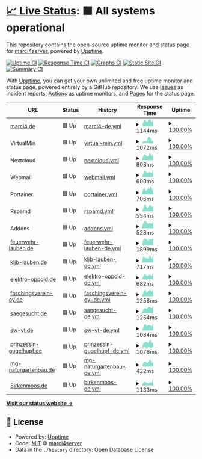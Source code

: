 # [📈 Live Status](https://marci4server.github.io/uptime): <!--live status--> **🟩 All systems operational**

This repository contains the open-source uptime monitor and status page for [marci4server](https://marci4server.github.io/uptime), powered by [Upptime](https://github.com/upptime/upptime).

[![Uptime CI](https://github.com/marci4server/uptime/workflows/Uptime%20CI/badge.svg)](https://github.com/marci4server/uptime/actions?query=workflow%3A%22Uptime+CI%22)
[![Response Time CI](https://github.com/marci4server/uptime/workflows/Response%20Time%20CI/badge.svg)](https://github.com/marci4server/uptime/actions?query=workflow%3A%22Response+Time+CI%22)
[![Graphs CI](https://github.com/marci4server/uptime/workflows/Graphs%20CI/badge.svg)](https://github.com/marci4server/uptime/actions?query=workflow%3A%22Graphs+CI%22)
[![Static Site CI](https://github.com/marci4server/uptime/workflows/Static%20Site%20CI/badge.svg)](https://github.com/marci4server/uptime/actions?query=workflow%3A%22Static+Site+CI%22)
[![Summary CI](https://github.com/marci4server/uptime/workflows/Summary%20CI/badge.svg)](https://github.com/marci4server/uptime/actions?query=workflow%3A%22Summary+CI%22)

With [Upptime](https://upptime.js.org), you can get your own unlimited and free uptime monitor and status page, powered entirely by a GitHub repository. We use [Issues](https://github.com/marci4server/uptime/issues) as incident reports, [Actions](https://github.com/marci4server/uptime/actions) as uptime monitors, and [Pages](https://marci4server.github.io/uptime) for the status page.

<!--start: status pages-->
<!-- This summary is generated by Upptime (https://github.com/upptime/upptime) -->
<!-- Do not edit this manually, your changes will be overwritten -->
<!-- prettier-ignore -->
| URL | Status | History | Response Time | Uptime |
| --- | ------ | ------- | ------------- | ------ |
| <img alt="" src="https://icons.duckduckgo.com/ip3/marci4.de.ico" height="13"> [marci4.de](https://marci4.de) | 🟩 Up | [marci4-de.yml](https://github.com/marci4server/uptime/commits/HEAD/history/marci4-de.yml) | <details><summary><img alt="Response time graph" src="./graphs/marci4-de/response-time-week.png" height="20"> 1144ms</summary><br><a href="https://marci4server.github.io/uptime/history/marci4-de"><img alt="Response time 1258" src="https://img.shields.io/endpoint?url=https%3A%2F%2Fraw.githubusercontent.com%2Fmarci4server%2Fuptime%2FHEAD%2Fapi%2Fmarci4-de%2Fresponse-time.json"></a><br><a href="https://marci4server.github.io/uptime/history/marci4-de"><img alt="24-hour response time 850" src="https://img.shields.io/endpoint?url=https%3A%2F%2Fraw.githubusercontent.com%2Fmarci4server%2Fuptime%2FHEAD%2Fapi%2Fmarci4-de%2Fresponse-time-day.json"></a><br><a href="https://marci4server.github.io/uptime/history/marci4-de"><img alt="7-day response time 1144" src="https://img.shields.io/endpoint?url=https%3A%2F%2Fraw.githubusercontent.com%2Fmarci4server%2Fuptime%2FHEAD%2Fapi%2Fmarci4-de%2Fresponse-time-week.json"></a><br><a href="https://marci4server.github.io/uptime/history/marci4-de"><img alt="30-day response time 1191" src="https://img.shields.io/endpoint?url=https%3A%2F%2Fraw.githubusercontent.com%2Fmarci4server%2Fuptime%2FHEAD%2Fapi%2Fmarci4-de%2Fresponse-time-month.json"></a><br><a href="https://marci4server.github.io/uptime/history/marci4-de"><img alt="1-year response time 1174" src="https://img.shields.io/endpoint?url=https%3A%2F%2Fraw.githubusercontent.com%2Fmarci4server%2Fuptime%2FHEAD%2Fapi%2Fmarci4-de%2Fresponse-time-year.json"></a></details> | <details><summary><a href="https://marci4server.github.io/uptime/history/marci4-de">100.00%</a></summary><a href="https://marci4server.github.io/uptime/history/marci4-de"><img alt="All-time uptime 99.95%" src="https://img.shields.io/endpoint?url=https%3A%2F%2Fraw.githubusercontent.com%2Fmarci4server%2Fuptime%2FHEAD%2Fapi%2Fmarci4-de%2Fuptime.json"></a><br><a href="https://marci4server.github.io/uptime/history/marci4-de"><img alt="24-hour uptime 100.00%" src="https://img.shields.io/endpoint?url=https%3A%2F%2Fraw.githubusercontent.com%2Fmarci4server%2Fuptime%2FHEAD%2Fapi%2Fmarci4-de%2Fuptime-day.json"></a><br><a href="https://marci4server.github.io/uptime/history/marci4-de"><img alt="7-day uptime 100.00%" src="https://img.shields.io/endpoint?url=https%3A%2F%2Fraw.githubusercontent.com%2Fmarci4server%2Fuptime%2FHEAD%2Fapi%2Fmarci4-de%2Fuptime-week.json"></a><br><a href="https://marci4server.github.io/uptime/history/marci4-de"><img alt="30-day uptime 100.00%" src="https://img.shields.io/endpoint?url=https%3A%2F%2Fraw.githubusercontent.com%2Fmarci4server%2Fuptime%2FHEAD%2Fapi%2Fmarci4-de%2Fuptime-month.json"></a><br><a href="https://marci4server.github.io/uptime/history/marci4-de"><img alt="1-year uptime 99.89%" src="https://img.shields.io/endpoint?url=https%3A%2F%2Fraw.githubusercontent.com%2Fmarci4server%2Fuptime%2FHEAD%2Fapi%2Fmarci4-de%2Fuptime-year.json"></a></details>
| <img alt="" src="https://icons.duckduckgo.com/ip3/null.ico" height="13"> VirtualMin | 🟩 Up | [virtual-min.yml](https://github.com/marci4server/uptime/commits/HEAD/history/virtual-min.yml) | <details><summary><img alt="Response time graph" src="./graphs/virtual-min/response-time-week.png" height="20"> 1072ms</summary><br><a href="https://marci4server.github.io/uptime/history/virtual-min"><img alt="Response time 1029" src="https://img.shields.io/endpoint?url=https%3A%2F%2Fraw.githubusercontent.com%2Fmarci4server%2Fuptime%2FHEAD%2Fapi%2Fvirtual-min%2Fresponse-time.json"></a><br><a href="https://marci4server.github.io/uptime/history/virtual-min"><img alt="24-hour response time 706" src="https://img.shields.io/endpoint?url=https%3A%2F%2Fraw.githubusercontent.com%2Fmarci4server%2Fuptime%2FHEAD%2Fapi%2Fvirtual-min%2Fresponse-time-day.json"></a><br><a href="https://marci4server.github.io/uptime/history/virtual-min"><img alt="7-day response time 1072" src="https://img.shields.io/endpoint?url=https%3A%2F%2Fraw.githubusercontent.com%2Fmarci4server%2Fuptime%2FHEAD%2Fapi%2Fvirtual-min%2Fresponse-time-week.json"></a><br><a href="https://marci4server.github.io/uptime/history/virtual-min"><img alt="30-day response time 1286" src="https://img.shields.io/endpoint?url=https%3A%2F%2Fraw.githubusercontent.com%2Fmarci4server%2Fuptime%2FHEAD%2Fapi%2Fvirtual-min%2Fresponse-time-month.json"></a><br><a href="https://marci4server.github.io/uptime/history/virtual-min"><img alt="1-year response time 1075" src="https://img.shields.io/endpoint?url=https%3A%2F%2Fraw.githubusercontent.com%2Fmarci4server%2Fuptime%2FHEAD%2Fapi%2Fvirtual-min%2Fresponse-time-year.json"></a></details> | <details><summary><a href="https://marci4server.github.io/uptime/history/virtual-min">100.00%</a></summary><a href="https://marci4server.github.io/uptime/history/virtual-min"><img alt="All-time uptime 88.80%" src="https://img.shields.io/endpoint?url=https%3A%2F%2Fraw.githubusercontent.com%2Fmarci4server%2Fuptime%2FHEAD%2Fapi%2Fvirtual-min%2Fuptime.json"></a><br><a href="https://marci4server.github.io/uptime/history/virtual-min"><img alt="24-hour uptime 100.00%" src="https://img.shields.io/endpoint?url=https%3A%2F%2Fraw.githubusercontent.com%2Fmarci4server%2Fuptime%2FHEAD%2Fapi%2Fvirtual-min%2Fuptime-day.json"></a><br><a href="https://marci4server.github.io/uptime/history/virtual-min"><img alt="7-day uptime 100.00%" src="https://img.shields.io/endpoint?url=https%3A%2F%2Fraw.githubusercontent.com%2Fmarci4server%2Fuptime%2FHEAD%2Fapi%2Fvirtual-min%2Fuptime-week.json"></a><br><a href="https://marci4server.github.io/uptime/history/virtual-min"><img alt="30-day uptime 100.00%" src="https://img.shields.io/endpoint?url=https%3A%2F%2Fraw.githubusercontent.com%2Fmarci4server%2Fuptime%2FHEAD%2Fapi%2Fvirtual-min%2Fuptime-month.json"></a><br><a href="https://marci4server.github.io/uptime/history/virtual-min"><img alt="1-year uptime 84.97%" src="https://img.shields.io/endpoint?url=https%3A%2F%2Fraw.githubusercontent.com%2Fmarci4server%2Fuptime%2FHEAD%2Fapi%2Fvirtual-min%2Fuptime-year.json"></a></details>
| <img alt="" src="https://icons.duckduckgo.com/ip3/null.ico" height="13"> Nextcloud | 🟩 Up | [nextcloud.yml](https://github.com/marci4server/uptime/commits/HEAD/history/nextcloud.yml) | <details><summary><img alt="Response time graph" src="./graphs/nextcloud/response-time-week.png" height="20"> 803ms</summary><br><a href="https://marci4server.github.io/uptime/history/nextcloud"><img alt="Response time 1087" src="https://img.shields.io/endpoint?url=https%3A%2F%2Fraw.githubusercontent.com%2Fmarci4server%2Fuptime%2FHEAD%2Fapi%2Fnextcloud%2Fresponse-time.json"></a><br><a href="https://marci4server.github.io/uptime/history/nextcloud"><img alt="24-hour response time 752" src="https://img.shields.io/endpoint?url=https%3A%2F%2Fraw.githubusercontent.com%2Fmarci4server%2Fuptime%2FHEAD%2Fapi%2Fnextcloud%2Fresponse-time-day.json"></a><br><a href="https://marci4server.github.io/uptime/history/nextcloud"><img alt="7-day response time 803" src="https://img.shields.io/endpoint?url=https%3A%2F%2Fraw.githubusercontent.com%2Fmarci4server%2Fuptime%2FHEAD%2Fapi%2Fnextcloud%2Fresponse-time-week.json"></a><br><a href="https://marci4server.github.io/uptime/history/nextcloud"><img alt="30-day response time 1022" src="https://img.shields.io/endpoint?url=https%3A%2F%2Fraw.githubusercontent.com%2Fmarci4server%2Fuptime%2FHEAD%2Fapi%2Fnextcloud%2Fresponse-time-month.json"></a><br><a href="https://marci4server.github.io/uptime/history/nextcloud"><img alt="1-year response time 1118" src="https://img.shields.io/endpoint?url=https%3A%2F%2Fraw.githubusercontent.com%2Fmarci4server%2Fuptime%2FHEAD%2Fapi%2Fnextcloud%2Fresponse-time-year.json"></a></details> | <details><summary><a href="https://marci4server.github.io/uptime/history/nextcloud">100.00%</a></summary><a href="https://marci4server.github.io/uptime/history/nextcloud"><img alt="All-time uptime 99.93%" src="https://img.shields.io/endpoint?url=https%3A%2F%2Fraw.githubusercontent.com%2Fmarci4server%2Fuptime%2FHEAD%2Fapi%2Fnextcloud%2Fuptime.json"></a><br><a href="https://marci4server.github.io/uptime/history/nextcloud"><img alt="24-hour uptime 100.00%" src="https://img.shields.io/endpoint?url=https%3A%2F%2Fraw.githubusercontent.com%2Fmarci4server%2Fuptime%2FHEAD%2Fapi%2Fnextcloud%2Fuptime-day.json"></a><br><a href="https://marci4server.github.io/uptime/history/nextcloud"><img alt="7-day uptime 100.00%" src="https://img.shields.io/endpoint?url=https%3A%2F%2Fraw.githubusercontent.com%2Fmarci4server%2Fuptime%2FHEAD%2Fapi%2Fnextcloud%2Fuptime-week.json"></a><br><a href="https://marci4server.github.io/uptime/history/nextcloud"><img alt="30-day uptime 100.00%" src="https://img.shields.io/endpoint?url=https%3A%2F%2Fraw.githubusercontent.com%2Fmarci4server%2Fuptime%2FHEAD%2Fapi%2Fnextcloud%2Fuptime-month.json"></a><br><a href="https://marci4server.github.io/uptime/history/nextcloud"><img alt="1-year uptime 99.85%" src="https://img.shields.io/endpoint?url=https%3A%2F%2Fraw.githubusercontent.com%2Fmarci4server%2Fuptime%2FHEAD%2Fapi%2Fnextcloud%2Fuptime-year.json"></a></details>
| <img alt="" src="https://icons.duckduckgo.com/ip3/null.ico" height="13"> Webmail | 🟩 Up | [webmail.yml](https://github.com/marci4server/uptime/commits/HEAD/history/webmail.yml) | <details><summary><img alt="Response time graph" src="./graphs/webmail/response-time-week.png" height="20"> 600ms</summary><br><a href="https://marci4server.github.io/uptime/history/webmail"><img alt="Response time 668" src="https://img.shields.io/endpoint?url=https%3A%2F%2Fraw.githubusercontent.com%2Fmarci4server%2Fuptime%2FHEAD%2Fapi%2Fwebmail%2Fresponse-time.json"></a><br><a href="https://marci4server.github.io/uptime/history/webmail"><img alt="24-hour response time 456" src="https://img.shields.io/endpoint?url=https%3A%2F%2Fraw.githubusercontent.com%2Fmarci4server%2Fuptime%2FHEAD%2Fapi%2Fwebmail%2Fresponse-time-day.json"></a><br><a href="https://marci4server.github.io/uptime/history/webmail"><img alt="7-day response time 600" src="https://img.shields.io/endpoint?url=https%3A%2F%2Fraw.githubusercontent.com%2Fmarci4server%2Fuptime%2FHEAD%2Fapi%2Fwebmail%2Fresponse-time-week.json"></a><br><a href="https://marci4server.github.io/uptime/history/webmail"><img alt="30-day response time 593" src="https://img.shields.io/endpoint?url=https%3A%2F%2Fraw.githubusercontent.com%2Fmarci4server%2Fuptime%2FHEAD%2Fapi%2Fwebmail%2Fresponse-time-month.json"></a><br><a href="https://marci4server.github.io/uptime/history/webmail"><img alt="1-year response time 650" src="https://img.shields.io/endpoint?url=https%3A%2F%2Fraw.githubusercontent.com%2Fmarci4server%2Fuptime%2FHEAD%2Fapi%2Fwebmail%2Fresponse-time-year.json"></a></details> | <details><summary><a href="https://marci4server.github.io/uptime/history/webmail">100.00%</a></summary><a href="https://marci4server.github.io/uptime/history/webmail"><img alt="All-time uptime 99.92%" src="https://img.shields.io/endpoint?url=https%3A%2F%2Fraw.githubusercontent.com%2Fmarci4server%2Fuptime%2FHEAD%2Fapi%2Fwebmail%2Fuptime.json"></a><br><a href="https://marci4server.github.io/uptime/history/webmail"><img alt="24-hour uptime 100.00%" src="https://img.shields.io/endpoint?url=https%3A%2F%2Fraw.githubusercontent.com%2Fmarci4server%2Fuptime%2FHEAD%2Fapi%2Fwebmail%2Fuptime-day.json"></a><br><a href="https://marci4server.github.io/uptime/history/webmail"><img alt="7-day uptime 100.00%" src="https://img.shields.io/endpoint?url=https%3A%2F%2Fraw.githubusercontent.com%2Fmarci4server%2Fuptime%2FHEAD%2Fapi%2Fwebmail%2Fuptime-week.json"></a><br><a href="https://marci4server.github.io/uptime/history/webmail"><img alt="30-day uptime 100.00%" src="https://img.shields.io/endpoint?url=https%3A%2F%2Fraw.githubusercontent.com%2Fmarci4server%2Fuptime%2FHEAD%2Fapi%2Fwebmail%2Fuptime-month.json"></a><br><a href="https://marci4server.github.io/uptime/history/webmail"><img alt="1-year uptime 99.89%" src="https://img.shields.io/endpoint?url=https%3A%2F%2Fraw.githubusercontent.com%2Fmarci4server%2Fuptime%2FHEAD%2Fapi%2Fwebmail%2Fuptime-year.json"></a></details>
| <img alt="" src="https://icons.duckduckgo.com/ip3/null.ico" height="13"> Portainer | 🟩 Up | [portainer.yml](https://github.com/marci4server/uptime/commits/HEAD/history/portainer.yml) | <details><summary><img alt="Response time graph" src="./graphs/portainer/response-time-week.png" height="20"> 706ms</summary><br><a href="https://marci4server.github.io/uptime/history/portainer"><img alt="Response time 777" src="https://img.shields.io/endpoint?url=https%3A%2F%2Fraw.githubusercontent.com%2Fmarci4server%2Fuptime%2FHEAD%2Fapi%2Fportainer%2Fresponse-time.json"></a><br><a href="https://marci4server.github.io/uptime/history/portainer"><img alt="24-hour response time 526" src="https://img.shields.io/endpoint?url=https%3A%2F%2Fraw.githubusercontent.com%2Fmarci4server%2Fuptime%2FHEAD%2Fapi%2Fportainer%2Fresponse-time-day.json"></a><br><a href="https://marci4server.github.io/uptime/history/portainer"><img alt="7-day response time 706" src="https://img.shields.io/endpoint?url=https%3A%2F%2Fraw.githubusercontent.com%2Fmarci4server%2Fuptime%2FHEAD%2Fapi%2Fportainer%2Fresponse-time-week.json"></a><br><a href="https://marci4server.github.io/uptime/history/portainer"><img alt="30-day response time 676" src="https://img.shields.io/endpoint?url=https%3A%2F%2Fraw.githubusercontent.com%2Fmarci4server%2Fuptime%2FHEAD%2Fapi%2Fportainer%2Fresponse-time-month.json"></a><br><a href="https://marci4server.github.io/uptime/history/portainer"><img alt="1-year response time 749" src="https://img.shields.io/endpoint?url=https%3A%2F%2Fraw.githubusercontent.com%2Fmarci4server%2Fuptime%2FHEAD%2Fapi%2Fportainer%2Fresponse-time-year.json"></a></details> | <details><summary><a href="https://marci4server.github.io/uptime/history/portainer">100.00%</a></summary><a href="https://marci4server.github.io/uptime/history/portainer"><img alt="All-time uptime 99.92%" src="https://img.shields.io/endpoint?url=https%3A%2F%2Fraw.githubusercontent.com%2Fmarci4server%2Fuptime%2FHEAD%2Fapi%2Fportainer%2Fuptime.json"></a><br><a href="https://marci4server.github.io/uptime/history/portainer"><img alt="24-hour uptime 100.00%" src="https://img.shields.io/endpoint?url=https%3A%2F%2Fraw.githubusercontent.com%2Fmarci4server%2Fuptime%2FHEAD%2Fapi%2Fportainer%2Fuptime-day.json"></a><br><a href="https://marci4server.github.io/uptime/history/portainer"><img alt="7-day uptime 100.00%" src="https://img.shields.io/endpoint?url=https%3A%2F%2Fraw.githubusercontent.com%2Fmarci4server%2Fuptime%2FHEAD%2Fapi%2Fportainer%2Fuptime-week.json"></a><br><a href="https://marci4server.github.io/uptime/history/portainer"><img alt="30-day uptime 100.00%" src="https://img.shields.io/endpoint?url=https%3A%2F%2Fraw.githubusercontent.com%2Fmarci4server%2Fuptime%2FHEAD%2Fapi%2Fportainer%2Fuptime-month.json"></a><br><a href="https://marci4server.github.io/uptime/history/portainer"><img alt="1-year uptime 99.89%" src="https://img.shields.io/endpoint?url=https%3A%2F%2Fraw.githubusercontent.com%2Fmarci4server%2Fuptime%2FHEAD%2Fapi%2Fportainer%2Fuptime-year.json"></a></details>
| <img alt="" src="https://icons.duckduckgo.com/ip3/null.ico" height="13"> Rspamd | 🟩 Up | [rspamd.yml](https://github.com/marci4server/uptime/commits/HEAD/history/rspamd.yml) | <details><summary><img alt="Response time graph" src="./graphs/rspamd/response-time-week.png" height="20"> 554ms</summary><br><a href="https://marci4server.github.io/uptime/history/rspamd"><img alt="Response time 610" src="https://img.shields.io/endpoint?url=https%3A%2F%2Fraw.githubusercontent.com%2Fmarci4server%2Fuptime%2FHEAD%2Fapi%2Frspamd%2Fresponse-time.json"></a><br><a href="https://marci4server.github.io/uptime/history/rspamd"><img alt="24-hour response time 313" src="https://img.shields.io/endpoint?url=https%3A%2F%2Fraw.githubusercontent.com%2Fmarci4server%2Fuptime%2FHEAD%2Fapi%2Frspamd%2Fresponse-time-day.json"></a><br><a href="https://marci4server.github.io/uptime/history/rspamd"><img alt="7-day response time 554" src="https://img.shields.io/endpoint?url=https%3A%2F%2Fraw.githubusercontent.com%2Fmarci4server%2Fuptime%2FHEAD%2Fapi%2Frspamd%2Fresponse-time-week.json"></a><br><a href="https://marci4server.github.io/uptime/history/rspamd"><img alt="30-day response time 504" src="https://img.shields.io/endpoint?url=https%3A%2F%2Fraw.githubusercontent.com%2Fmarci4server%2Fuptime%2FHEAD%2Fapi%2Frspamd%2Fresponse-time-month.json"></a><br><a href="https://marci4server.github.io/uptime/history/rspamd"><img alt="1-year response time 624" src="https://img.shields.io/endpoint?url=https%3A%2F%2Fraw.githubusercontent.com%2Fmarci4server%2Fuptime%2FHEAD%2Fapi%2Frspamd%2Fresponse-time-year.json"></a></details> | <details><summary><a href="https://marci4server.github.io/uptime/history/rspamd">100.00%</a></summary><a href="https://marci4server.github.io/uptime/history/rspamd"><img alt="All-time uptime 99.91%" src="https://img.shields.io/endpoint?url=https%3A%2F%2Fraw.githubusercontent.com%2Fmarci4server%2Fuptime%2FHEAD%2Fapi%2Frspamd%2Fuptime.json"></a><br><a href="https://marci4server.github.io/uptime/history/rspamd"><img alt="24-hour uptime 100.00%" src="https://img.shields.io/endpoint?url=https%3A%2F%2Fraw.githubusercontent.com%2Fmarci4server%2Fuptime%2FHEAD%2Fapi%2Frspamd%2Fuptime-day.json"></a><br><a href="https://marci4server.github.io/uptime/history/rspamd"><img alt="7-day uptime 100.00%" src="https://img.shields.io/endpoint?url=https%3A%2F%2Fraw.githubusercontent.com%2Fmarci4server%2Fuptime%2FHEAD%2Fapi%2Frspamd%2Fuptime-week.json"></a><br><a href="https://marci4server.github.io/uptime/history/rspamd"><img alt="30-day uptime 100.00%" src="https://img.shields.io/endpoint?url=https%3A%2F%2Fraw.githubusercontent.com%2Fmarci4server%2Fuptime%2FHEAD%2Fapi%2Frspamd%2Fuptime-month.json"></a><br><a href="https://marci4server.github.io/uptime/history/rspamd"><img alt="1-year uptime 99.89%" src="https://img.shields.io/endpoint?url=https%3A%2F%2Fraw.githubusercontent.com%2Fmarci4server%2Fuptime%2FHEAD%2Fapi%2Frspamd%2Fuptime-year.json"></a></details>
| <img alt="" src="https://icons.duckduckgo.com/ip3/null.ico" height="13"> Addons | 🟩 Up | [addons.yml](https://github.com/marci4server/uptime/commits/HEAD/history/addons.yml) | <details><summary><img alt="Response time graph" src="./graphs/addons/response-time-week.png" height="20"> 528ms</summary><br><a href="https://marci4server.github.io/uptime/history/addons"><img alt="Response time 569" src="https://img.shields.io/endpoint?url=https%3A%2F%2Fraw.githubusercontent.com%2Fmarci4server%2Fuptime%2FHEAD%2Fapi%2Faddons%2Fresponse-time.json"></a><br><a href="https://marci4server.github.io/uptime/history/addons"><img alt="24-hour response time 548" src="https://img.shields.io/endpoint?url=https%3A%2F%2Fraw.githubusercontent.com%2Fmarci4server%2Fuptime%2FHEAD%2Fapi%2Faddons%2Fresponse-time-day.json"></a><br><a href="https://marci4server.github.io/uptime/history/addons"><img alt="7-day response time 528" src="https://img.shields.io/endpoint?url=https%3A%2F%2Fraw.githubusercontent.com%2Fmarci4server%2Fuptime%2FHEAD%2Fapi%2Faddons%2Fresponse-time-week.json"></a><br><a href="https://marci4server.github.io/uptime/history/addons"><img alt="30-day response time 506" src="https://img.shields.io/endpoint?url=https%3A%2F%2Fraw.githubusercontent.com%2Fmarci4server%2Fuptime%2FHEAD%2Fapi%2Faddons%2Fresponse-time-month.json"></a><br><a href="https://marci4server.github.io/uptime/history/addons"><img alt="1-year response time 582" src="https://img.shields.io/endpoint?url=https%3A%2F%2Fraw.githubusercontent.com%2Fmarci4server%2Fuptime%2FHEAD%2Fapi%2Faddons%2Fresponse-time-year.json"></a></details> | <details><summary><a href="https://marci4server.github.io/uptime/history/addons">100.00%</a></summary><a href="https://marci4server.github.io/uptime/history/addons"><img alt="All-time uptime 99.92%" src="https://img.shields.io/endpoint?url=https%3A%2F%2Fraw.githubusercontent.com%2Fmarci4server%2Fuptime%2FHEAD%2Fapi%2Faddons%2Fuptime.json"></a><br><a href="https://marci4server.github.io/uptime/history/addons"><img alt="24-hour uptime 100.00%" src="https://img.shields.io/endpoint?url=https%3A%2F%2Fraw.githubusercontent.com%2Fmarci4server%2Fuptime%2FHEAD%2Fapi%2Faddons%2Fuptime-day.json"></a><br><a href="https://marci4server.github.io/uptime/history/addons"><img alt="7-day uptime 100.00%" src="https://img.shields.io/endpoint?url=https%3A%2F%2Fraw.githubusercontent.com%2Fmarci4server%2Fuptime%2FHEAD%2Fapi%2Faddons%2Fuptime-week.json"></a><br><a href="https://marci4server.github.io/uptime/history/addons"><img alt="30-day uptime 100.00%" src="https://img.shields.io/endpoint?url=https%3A%2F%2Fraw.githubusercontent.com%2Fmarci4server%2Fuptime%2FHEAD%2Fapi%2Faddons%2Fuptime-month.json"></a><br><a href="https://marci4server.github.io/uptime/history/addons"><img alt="1-year uptime 99.89%" src="https://img.shields.io/endpoint?url=https%3A%2F%2Fraw.githubusercontent.com%2Fmarci4server%2Fuptime%2FHEAD%2Fapi%2Faddons%2Fuptime-year.json"></a></details>
| <img alt="" src="https://icons.duckduckgo.com/ip3/feuerwehr-lauben.de.ico" height="13"> [feuerwehr-lauben.de](https://feuerwehr-lauben.de) | 🟩 Up | [feuerwehr-lauben-de.yml](https://github.com/marci4server/uptime/commits/HEAD/history/feuerwehr-lauben-de.yml) | <details><summary><img alt="Response time graph" src="./graphs/feuerwehr-lauben-de/response-time-week.png" height="20"> 1899ms</summary><br><a href="https://marci4server.github.io/uptime/history/feuerwehr-lauben-de"><img alt="Response time 3070" src="https://img.shields.io/endpoint?url=https%3A%2F%2Fraw.githubusercontent.com%2Fmarci4server%2Fuptime%2FHEAD%2Fapi%2Ffeuerwehr-lauben-de%2Fresponse-time.json"></a><br><a href="https://marci4server.github.io/uptime/history/feuerwehr-lauben-de"><img alt="24-hour response time 1732" src="https://img.shields.io/endpoint?url=https%3A%2F%2Fraw.githubusercontent.com%2Fmarci4server%2Fuptime%2FHEAD%2Fapi%2Ffeuerwehr-lauben-de%2Fresponse-time-day.json"></a><br><a href="https://marci4server.github.io/uptime/history/feuerwehr-lauben-de"><img alt="7-day response time 1899" src="https://img.shields.io/endpoint?url=https%3A%2F%2Fraw.githubusercontent.com%2Fmarci4server%2Fuptime%2FHEAD%2Fapi%2Ffeuerwehr-lauben-de%2Fresponse-time-week.json"></a><br><a href="https://marci4server.github.io/uptime/history/feuerwehr-lauben-de"><img alt="30-day response time 1974" src="https://img.shields.io/endpoint?url=https%3A%2F%2Fraw.githubusercontent.com%2Fmarci4server%2Fuptime%2FHEAD%2Fapi%2Ffeuerwehr-lauben-de%2Fresponse-time-month.json"></a><br><a href="https://marci4server.github.io/uptime/history/feuerwehr-lauben-de"><img alt="1-year response time 2441" src="https://img.shields.io/endpoint?url=https%3A%2F%2Fraw.githubusercontent.com%2Fmarci4server%2Fuptime%2FHEAD%2Fapi%2Ffeuerwehr-lauben-de%2Fresponse-time-year.json"></a></details> | <details><summary><a href="https://marci4server.github.io/uptime/history/feuerwehr-lauben-de">100.00%</a></summary><a href="https://marci4server.github.io/uptime/history/feuerwehr-lauben-de"><img alt="All-time uptime 100.00%" src="https://img.shields.io/endpoint?url=https%3A%2F%2Fraw.githubusercontent.com%2Fmarci4server%2Fuptime%2FHEAD%2Fapi%2Ffeuerwehr-lauben-de%2Fuptime.json"></a><br><a href="https://marci4server.github.io/uptime/history/feuerwehr-lauben-de"><img alt="24-hour uptime 100.00%" src="https://img.shields.io/endpoint?url=https%3A%2F%2Fraw.githubusercontent.com%2Fmarci4server%2Fuptime%2FHEAD%2Fapi%2Ffeuerwehr-lauben-de%2Fuptime-day.json"></a><br><a href="https://marci4server.github.io/uptime/history/feuerwehr-lauben-de"><img alt="7-day uptime 100.00%" src="https://img.shields.io/endpoint?url=https%3A%2F%2Fraw.githubusercontent.com%2Fmarci4server%2Fuptime%2FHEAD%2Fapi%2Ffeuerwehr-lauben-de%2Fuptime-week.json"></a><br><a href="https://marci4server.github.io/uptime/history/feuerwehr-lauben-de"><img alt="30-day uptime 100.00%" src="https://img.shields.io/endpoint?url=https%3A%2F%2Fraw.githubusercontent.com%2Fmarci4server%2Fuptime%2FHEAD%2Fapi%2Ffeuerwehr-lauben-de%2Fuptime-month.json"></a><br><a href="https://marci4server.github.io/uptime/history/feuerwehr-lauben-de"><img alt="1-year uptime 100.00%" src="https://img.shields.io/endpoint?url=https%3A%2F%2Fraw.githubusercontent.com%2Fmarci4server%2Fuptime%2FHEAD%2Fapi%2Ffeuerwehr-lauben-de%2Fuptime-year.json"></a></details>
| <img alt="" src="https://icons.duckduckgo.com/ip3/kljb-lauben.de.ico" height="13"> [kljb-lauben.de](https://kljb-lauben.de) | 🟩 Up | [kljb-lauben-de.yml](https://github.com/marci4server/uptime/commits/HEAD/history/kljb-lauben-de.yml) | <details><summary><img alt="Response time graph" src="./graphs/kljb-lauben-de/response-time-week.png" height="20"> 717ms</summary><br><a href="https://marci4server.github.io/uptime/history/kljb-lauben-de"><img alt="Response time 995" src="https://img.shields.io/endpoint?url=https%3A%2F%2Fraw.githubusercontent.com%2Fmarci4server%2Fuptime%2FHEAD%2Fapi%2Fkljb-lauben-de%2Fresponse-time.json"></a><br><a href="https://marci4server.github.io/uptime/history/kljb-lauben-de"><img alt="24-hour response time 492" src="https://img.shields.io/endpoint?url=https%3A%2F%2Fraw.githubusercontent.com%2Fmarci4server%2Fuptime%2FHEAD%2Fapi%2Fkljb-lauben-de%2Fresponse-time-day.json"></a><br><a href="https://marci4server.github.io/uptime/history/kljb-lauben-de"><img alt="7-day response time 717" src="https://img.shields.io/endpoint?url=https%3A%2F%2Fraw.githubusercontent.com%2Fmarci4server%2Fuptime%2FHEAD%2Fapi%2Fkljb-lauben-de%2Fresponse-time-week.json"></a><br><a href="https://marci4server.github.io/uptime/history/kljb-lauben-de"><img alt="30-day response time 750" src="https://img.shields.io/endpoint?url=https%3A%2F%2Fraw.githubusercontent.com%2Fmarci4server%2Fuptime%2FHEAD%2Fapi%2Fkljb-lauben-de%2Fresponse-time-month.json"></a><br><a href="https://marci4server.github.io/uptime/history/kljb-lauben-de"><img alt="1-year response time 1025" src="https://img.shields.io/endpoint?url=https%3A%2F%2Fraw.githubusercontent.com%2Fmarci4server%2Fuptime%2FHEAD%2Fapi%2Fkljb-lauben-de%2Fresponse-time-year.json"></a></details> | <details><summary><a href="https://marci4server.github.io/uptime/history/kljb-lauben-de">100.00%</a></summary><a href="https://marci4server.github.io/uptime/history/kljb-lauben-de"><img alt="All-time uptime 99.88%" src="https://img.shields.io/endpoint?url=https%3A%2F%2Fraw.githubusercontent.com%2Fmarci4server%2Fuptime%2FHEAD%2Fapi%2Fkljb-lauben-de%2Fuptime.json"></a><br><a href="https://marci4server.github.io/uptime/history/kljb-lauben-de"><img alt="24-hour uptime 100.00%" src="https://img.shields.io/endpoint?url=https%3A%2F%2Fraw.githubusercontent.com%2Fmarci4server%2Fuptime%2FHEAD%2Fapi%2Fkljb-lauben-de%2Fuptime-day.json"></a><br><a href="https://marci4server.github.io/uptime/history/kljb-lauben-de"><img alt="7-day uptime 100.00%" src="https://img.shields.io/endpoint?url=https%3A%2F%2Fraw.githubusercontent.com%2Fmarci4server%2Fuptime%2FHEAD%2Fapi%2Fkljb-lauben-de%2Fuptime-week.json"></a><br><a href="https://marci4server.github.io/uptime/history/kljb-lauben-de"><img alt="30-day uptime 100.00%" src="https://img.shields.io/endpoint?url=https%3A%2F%2Fraw.githubusercontent.com%2Fmarci4server%2Fuptime%2FHEAD%2Fapi%2Fkljb-lauben-de%2Fuptime-month.json"></a><br><a href="https://marci4server.github.io/uptime/history/kljb-lauben-de"><img alt="1-year uptime 99.72%" src="https://img.shields.io/endpoint?url=https%3A%2F%2Fraw.githubusercontent.com%2Fmarci4server%2Fuptime%2FHEAD%2Fapi%2Fkljb-lauben-de%2Fuptime-year.json"></a></details>
| <img alt="" src="https://icons.duckduckgo.com/ip3/elektro-oppold.de.ico" height="13"> [elektro-oppold.de](https://elektro-oppold.de) | 🟩 Up | [elektro-oppold-de.yml](https://github.com/marci4server/uptime/commits/HEAD/history/elektro-oppold-de.yml) | <details><summary><img alt="Response time graph" src="./graphs/elektro-oppold-de/response-time-week.png" height="20"> 682ms</summary><br><a href="https://marci4server.github.io/uptime/history/elektro-oppold-de"><img alt="Response time 785" src="https://img.shields.io/endpoint?url=https%3A%2F%2Fraw.githubusercontent.com%2Fmarci4server%2Fuptime%2FHEAD%2Fapi%2Felektro-oppold-de%2Fresponse-time.json"></a><br><a href="https://marci4server.github.io/uptime/history/elektro-oppold-de"><img alt="24-hour response time 545" src="https://img.shields.io/endpoint?url=https%3A%2F%2Fraw.githubusercontent.com%2Fmarci4server%2Fuptime%2FHEAD%2Fapi%2Felektro-oppold-de%2Fresponse-time-day.json"></a><br><a href="https://marci4server.github.io/uptime/history/elektro-oppold-de"><img alt="7-day response time 682" src="https://img.shields.io/endpoint?url=https%3A%2F%2Fraw.githubusercontent.com%2Fmarci4server%2Fuptime%2FHEAD%2Fapi%2Felektro-oppold-de%2Fresponse-time-week.json"></a><br><a href="https://marci4server.github.io/uptime/history/elektro-oppold-de"><img alt="30-day response time 716" src="https://img.shields.io/endpoint?url=https%3A%2F%2Fraw.githubusercontent.com%2Fmarci4server%2Fuptime%2FHEAD%2Fapi%2Felektro-oppold-de%2Fresponse-time-month.json"></a><br><a href="https://marci4server.github.io/uptime/history/elektro-oppold-de"><img alt="1-year response time 764" src="https://img.shields.io/endpoint?url=https%3A%2F%2Fraw.githubusercontent.com%2Fmarci4server%2Fuptime%2FHEAD%2Fapi%2Felektro-oppold-de%2Fresponse-time-year.json"></a></details> | <details><summary><a href="https://marci4server.github.io/uptime/history/elektro-oppold-de">100.00%</a></summary><a href="https://marci4server.github.io/uptime/history/elektro-oppold-de"><img alt="All-time uptime 99.95%" src="https://img.shields.io/endpoint?url=https%3A%2F%2Fraw.githubusercontent.com%2Fmarci4server%2Fuptime%2FHEAD%2Fapi%2Felektro-oppold-de%2Fuptime.json"></a><br><a href="https://marci4server.github.io/uptime/history/elektro-oppold-de"><img alt="24-hour uptime 100.00%" src="https://img.shields.io/endpoint?url=https%3A%2F%2Fraw.githubusercontent.com%2Fmarci4server%2Fuptime%2FHEAD%2Fapi%2Felektro-oppold-de%2Fuptime-day.json"></a><br><a href="https://marci4server.github.io/uptime/history/elektro-oppold-de"><img alt="7-day uptime 100.00%" src="https://img.shields.io/endpoint?url=https%3A%2F%2Fraw.githubusercontent.com%2Fmarci4server%2Fuptime%2FHEAD%2Fapi%2Felektro-oppold-de%2Fuptime-week.json"></a><br><a href="https://marci4server.github.io/uptime/history/elektro-oppold-de"><img alt="30-day uptime 100.00%" src="https://img.shields.io/endpoint?url=https%3A%2F%2Fraw.githubusercontent.com%2Fmarci4server%2Fuptime%2FHEAD%2Fapi%2Felektro-oppold-de%2Fuptime-month.json"></a><br><a href="https://marci4server.github.io/uptime/history/elektro-oppold-de"><img alt="1-year uptime 99.89%" src="https://img.shields.io/endpoint?url=https%3A%2F%2Fraw.githubusercontent.com%2Fmarci4server%2Fuptime%2FHEAD%2Fapi%2Felektro-oppold-de%2Fuptime-year.json"></a></details>
| <img alt="" src="https://icons.duckduckgo.com/ip3/faschingsverein-oy.de.ico" height="13"> [faschingsverein-oy.de](https://faschingsverein-oy.de) | 🟩 Up | [faschingsverein-oy-de.yml](https://github.com/marci4server/uptime/commits/HEAD/history/faschingsverein-oy-de.yml) | <details><summary><img alt="Response time graph" src="./graphs/faschingsverein-oy-de/response-time-week.png" height="20"> 1256ms</summary><br><a href="https://marci4server.github.io/uptime/history/faschingsverein-oy-de"><img alt="Response time 1231" src="https://img.shields.io/endpoint?url=https%3A%2F%2Fraw.githubusercontent.com%2Fmarci4server%2Fuptime%2FHEAD%2Fapi%2Ffaschingsverein-oy-de%2Fresponse-time.json"></a><br><a href="https://marci4server.github.io/uptime/history/faschingsverein-oy-de"><img alt="24-hour response time 950" src="https://img.shields.io/endpoint?url=https%3A%2F%2Fraw.githubusercontent.com%2Fmarci4server%2Fuptime%2FHEAD%2Fapi%2Ffaschingsverein-oy-de%2Fresponse-time-day.json"></a><br><a href="https://marci4server.github.io/uptime/history/faschingsverein-oy-de"><img alt="7-day response time 1256" src="https://img.shields.io/endpoint?url=https%3A%2F%2Fraw.githubusercontent.com%2Fmarci4server%2Fuptime%2FHEAD%2Fapi%2Ffaschingsverein-oy-de%2Fresponse-time-week.json"></a><br><a href="https://marci4server.github.io/uptime/history/faschingsverein-oy-de"><img alt="30-day response time 1394" src="https://img.shields.io/endpoint?url=https%3A%2F%2Fraw.githubusercontent.com%2Fmarci4server%2Fuptime%2FHEAD%2Fapi%2Ffaschingsverein-oy-de%2Fresponse-time-month.json"></a><br><a href="https://marci4server.github.io/uptime/history/faschingsverein-oy-de"><img alt="1-year response time 1226" src="https://img.shields.io/endpoint?url=https%3A%2F%2Fraw.githubusercontent.com%2Fmarci4server%2Fuptime%2FHEAD%2Fapi%2Ffaschingsverein-oy-de%2Fresponse-time-year.json"></a></details> | <details><summary><a href="https://marci4server.github.io/uptime/history/faschingsverein-oy-de">100.00%</a></summary><a href="https://marci4server.github.io/uptime/history/faschingsverein-oy-de"><img alt="All-time uptime 99.95%" src="https://img.shields.io/endpoint?url=https%3A%2F%2Fraw.githubusercontent.com%2Fmarci4server%2Fuptime%2FHEAD%2Fapi%2Ffaschingsverein-oy-de%2Fuptime.json"></a><br><a href="https://marci4server.github.io/uptime/history/faschingsverein-oy-de"><img alt="24-hour uptime 100.00%" src="https://img.shields.io/endpoint?url=https%3A%2F%2Fraw.githubusercontent.com%2Fmarci4server%2Fuptime%2FHEAD%2Fapi%2Ffaschingsverein-oy-de%2Fuptime-day.json"></a><br><a href="https://marci4server.github.io/uptime/history/faschingsverein-oy-de"><img alt="7-day uptime 100.00%" src="https://img.shields.io/endpoint?url=https%3A%2F%2Fraw.githubusercontent.com%2Fmarci4server%2Fuptime%2FHEAD%2Fapi%2Ffaschingsverein-oy-de%2Fuptime-week.json"></a><br><a href="https://marci4server.github.io/uptime/history/faschingsverein-oy-de"><img alt="30-day uptime 100.00%" src="https://img.shields.io/endpoint?url=https%3A%2F%2Fraw.githubusercontent.com%2Fmarci4server%2Fuptime%2FHEAD%2Fapi%2Ffaschingsverein-oy-de%2Fuptime-month.json"></a><br><a href="https://marci4server.github.io/uptime/history/faschingsverein-oy-de"><img alt="1-year uptime 99.88%" src="https://img.shields.io/endpoint?url=https%3A%2F%2Fraw.githubusercontent.com%2Fmarci4server%2Fuptime%2FHEAD%2Fapi%2Ffaschingsverein-oy-de%2Fuptime-year.json"></a></details>
| <img alt="" src="https://icons.duckduckgo.com/ip3/saegesucht.de.ico" height="13"> [saegesucht.de](https://saegesucht.de) | 🟩 Up | [saegesucht-de.yml](https://github.com/marci4server/uptime/commits/HEAD/history/saegesucht-de.yml) | <details><summary><img alt="Response time graph" src="./graphs/saegesucht-de/response-time-week.png" height="20"> 1254ms</summary><br><a href="https://marci4server.github.io/uptime/history/saegesucht-de"><img alt="Response time 1254" src="https://img.shields.io/endpoint?url=https%3A%2F%2Fraw.githubusercontent.com%2Fmarci4server%2Fuptime%2FHEAD%2Fapi%2Fsaegesucht-de%2Fresponse-time.json"></a><br><a href="https://marci4server.github.io/uptime/history/saegesucht-de"><img alt="24-hour response time 892" src="https://img.shields.io/endpoint?url=https%3A%2F%2Fraw.githubusercontent.com%2Fmarci4server%2Fuptime%2FHEAD%2Fapi%2Fsaegesucht-de%2Fresponse-time-day.json"></a><br><a href="https://marci4server.github.io/uptime/history/saegesucht-de"><img alt="7-day response time 1254" src="https://img.shields.io/endpoint?url=https%3A%2F%2Fraw.githubusercontent.com%2Fmarci4server%2Fuptime%2FHEAD%2Fapi%2Fsaegesucht-de%2Fresponse-time-week.json"></a><br><a href="https://marci4server.github.io/uptime/history/saegesucht-de"><img alt="30-day response time 1345" src="https://img.shields.io/endpoint?url=https%3A%2F%2Fraw.githubusercontent.com%2Fmarci4server%2Fuptime%2FHEAD%2Fapi%2Fsaegesucht-de%2Fresponse-time-month.json"></a><br><a href="https://marci4server.github.io/uptime/history/saegesucht-de"><img alt="1-year response time 1207" src="https://img.shields.io/endpoint?url=https%3A%2F%2Fraw.githubusercontent.com%2Fmarci4server%2Fuptime%2FHEAD%2Fapi%2Fsaegesucht-de%2Fresponse-time-year.json"></a></details> | <details><summary><a href="https://marci4server.github.io/uptime/history/saegesucht-de">100.00%</a></summary><a href="https://marci4server.github.io/uptime/history/saegesucht-de"><img alt="All-time uptime 99.95%" src="https://img.shields.io/endpoint?url=https%3A%2F%2Fraw.githubusercontent.com%2Fmarci4server%2Fuptime%2FHEAD%2Fapi%2Fsaegesucht-de%2Fuptime.json"></a><br><a href="https://marci4server.github.io/uptime/history/saegesucht-de"><img alt="24-hour uptime 100.00%" src="https://img.shields.io/endpoint?url=https%3A%2F%2Fraw.githubusercontent.com%2Fmarci4server%2Fuptime%2FHEAD%2Fapi%2Fsaegesucht-de%2Fuptime-day.json"></a><br><a href="https://marci4server.github.io/uptime/history/saegesucht-de"><img alt="7-day uptime 100.00%" src="https://img.shields.io/endpoint?url=https%3A%2F%2Fraw.githubusercontent.com%2Fmarci4server%2Fuptime%2FHEAD%2Fapi%2Fsaegesucht-de%2Fuptime-week.json"></a><br><a href="https://marci4server.github.io/uptime/history/saegesucht-de"><img alt="30-day uptime 100.00%" src="https://img.shields.io/endpoint?url=https%3A%2F%2Fraw.githubusercontent.com%2Fmarci4server%2Fuptime%2FHEAD%2Fapi%2Fsaegesucht-de%2Fuptime-month.json"></a><br><a href="https://marci4server.github.io/uptime/history/saegesucht-de"><img alt="1-year uptime 99.88%" src="https://img.shields.io/endpoint?url=https%3A%2F%2Fraw.githubusercontent.com%2Fmarci4server%2Fuptime%2FHEAD%2Fapi%2Fsaegesucht-de%2Fuptime-year.json"></a></details>
| <img alt="" src="https://icons.duckduckgo.com/ip3/sw-vt.de.ico" height="13"> [sw-vt.de](https://sw-vt.de/) | 🟩 Up | [sw-vt-de.yml](https://github.com/marci4server/uptime/commits/HEAD/history/sw-vt-de.yml) | <details><summary><img alt="Response time graph" src="./graphs/sw-vt-de/response-time-week.png" height="20"> 1084ms</summary><br><a href="https://marci4server.github.io/uptime/history/sw-vt-de"><img alt="Response time 1202" src="https://img.shields.io/endpoint?url=https%3A%2F%2Fraw.githubusercontent.com%2Fmarci4server%2Fuptime%2FHEAD%2Fapi%2Fsw-vt-de%2Fresponse-time.json"></a><br><a href="https://marci4server.github.io/uptime/history/sw-vt-de"><img alt="24-hour response time 812" src="https://img.shields.io/endpoint?url=https%3A%2F%2Fraw.githubusercontent.com%2Fmarci4server%2Fuptime%2FHEAD%2Fapi%2Fsw-vt-de%2Fresponse-time-day.json"></a><br><a href="https://marci4server.github.io/uptime/history/sw-vt-de"><img alt="7-day response time 1084" src="https://img.shields.io/endpoint?url=https%3A%2F%2Fraw.githubusercontent.com%2Fmarci4server%2Fuptime%2FHEAD%2Fapi%2Fsw-vt-de%2Fresponse-time-week.json"></a><br><a href="https://marci4server.github.io/uptime/history/sw-vt-de"><img alt="30-day response time 1157" src="https://img.shields.io/endpoint?url=https%3A%2F%2Fraw.githubusercontent.com%2Fmarci4server%2Fuptime%2FHEAD%2Fapi%2Fsw-vt-de%2Fresponse-time-month.json"></a><br><a href="https://marci4server.github.io/uptime/history/sw-vt-de"><img alt="1-year response time 1181" src="https://img.shields.io/endpoint?url=https%3A%2F%2Fraw.githubusercontent.com%2Fmarci4server%2Fuptime%2FHEAD%2Fapi%2Fsw-vt-de%2Fresponse-time-year.json"></a></details> | <details><summary><a href="https://marci4server.github.io/uptime/history/sw-vt-de">100.00%</a></summary><a href="https://marci4server.github.io/uptime/history/sw-vt-de"><img alt="All-time uptime 99.95%" src="https://img.shields.io/endpoint?url=https%3A%2F%2Fraw.githubusercontent.com%2Fmarci4server%2Fuptime%2FHEAD%2Fapi%2Fsw-vt-de%2Fuptime.json"></a><br><a href="https://marci4server.github.io/uptime/history/sw-vt-de"><img alt="24-hour uptime 100.00%" src="https://img.shields.io/endpoint?url=https%3A%2F%2Fraw.githubusercontent.com%2Fmarci4server%2Fuptime%2FHEAD%2Fapi%2Fsw-vt-de%2Fuptime-day.json"></a><br><a href="https://marci4server.github.io/uptime/history/sw-vt-de"><img alt="7-day uptime 100.00%" src="https://img.shields.io/endpoint?url=https%3A%2F%2Fraw.githubusercontent.com%2Fmarci4server%2Fuptime%2FHEAD%2Fapi%2Fsw-vt-de%2Fuptime-week.json"></a><br><a href="https://marci4server.github.io/uptime/history/sw-vt-de"><img alt="30-day uptime 100.00%" src="https://img.shields.io/endpoint?url=https%3A%2F%2Fraw.githubusercontent.com%2Fmarci4server%2Fuptime%2FHEAD%2Fapi%2Fsw-vt-de%2Fuptime-month.json"></a><br><a href="https://marci4server.github.io/uptime/history/sw-vt-de"><img alt="1-year uptime 99.88%" src="https://img.shields.io/endpoint?url=https%3A%2F%2Fraw.githubusercontent.com%2Fmarci4server%2Fuptime%2FHEAD%2Fapi%2Fsw-vt-de%2Fuptime-year.json"></a></details>
| <img alt="" src="https://icons.duckduckgo.com/ip3/prinzessin-gugelhupf.de.ico" height="13"> [prinzessin-gugelhupf.de](https://prinzessin-gugelhupf.de/) | 🟩 Up | [prinzessin-gugelhupf-de.yml](https://github.com/marci4server/uptime/commits/HEAD/history/prinzessin-gugelhupf-de.yml) | <details><summary><img alt="Response time graph" src="./graphs/prinzessin-gugelhupf-de/response-time-week.png" height="20"> 1076ms</summary><br><a href="https://marci4server.github.io/uptime/history/prinzessin-gugelhupf-de"><img alt="Response time 1191" src="https://img.shields.io/endpoint?url=https%3A%2F%2Fraw.githubusercontent.com%2Fmarci4server%2Fuptime%2FHEAD%2Fapi%2Fprinzessin-gugelhupf-de%2Fresponse-time.json"></a><br><a href="https://marci4server.github.io/uptime/history/prinzessin-gugelhupf-de"><img alt="24-hour response time 823" src="https://img.shields.io/endpoint?url=https%3A%2F%2Fraw.githubusercontent.com%2Fmarci4server%2Fuptime%2FHEAD%2Fapi%2Fprinzessin-gugelhupf-de%2Fresponse-time-day.json"></a><br><a href="https://marci4server.github.io/uptime/history/prinzessin-gugelhupf-de"><img alt="7-day response time 1076" src="https://img.shields.io/endpoint?url=https%3A%2F%2Fraw.githubusercontent.com%2Fmarci4server%2Fuptime%2FHEAD%2Fapi%2Fprinzessin-gugelhupf-de%2Fresponse-time-week.json"></a><br><a href="https://marci4server.github.io/uptime/history/prinzessin-gugelhupf-de"><img alt="30-day response time 1159" src="https://img.shields.io/endpoint?url=https%3A%2F%2Fraw.githubusercontent.com%2Fmarci4server%2Fuptime%2FHEAD%2Fapi%2Fprinzessin-gugelhupf-de%2Fresponse-time-month.json"></a><br><a href="https://marci4server.github.io/uptime/history/prinzessin-gugelhupf-de"><img alt="1-year response time 1177" src="https://img.shields.io/endpoint?url=https%3A%2F%2Fraw.githubusercontent.com%2Fmarci4server%2Fuptime%2FHEAD%2Fapi%2Fprinzessin-gugelhupf-de%2Fresponse-time-year.json"></a></details> | <details><summary><a href="https://marci4server.github.io/uptime/history/prinzessin-gugelhupf-de">100.00%</a></summary><a href="https://marci4server.github.io/uptime/history/prinzessin-gugelhupf-de"><img alt="All-time uptime 99.95%" src="https://img.shields.io/endpoint?url=https%3A%2F%2Fraw.githubusercontent.com%2Fmarci4server%2Fuptime%2FHEAD%2Fapi%2Fprinzessin-gugelhupf-de%2Fuptime.json"></a><br><a href="https://marci4server.github.io/uptime/history/prinzessin-gugelhupf-de"><img alt="24-hour uptime 100.00%" src="https://img.shields.io/endpoint?url=https%3A%2F%2Fraw.githubusercontent.com%2Fmarci4server%2Fuptime%2FHEAD%2Fapi%2Fprinzessin-gugelhupf-de%2Fuptime-day.json"></a><br><a href="https://marci4server.github.io/uptime/history/prinzessin-gugelhupf-de"><img alt="7-day uptime 100.00%" src="https://img.shields.io/endpoint?url=https%3A%2F%2Fraw.githubusercontent.com%2Fmarci4server%2Fuptime%2FHEAD%2Fapi%2Fprinzessin-gugelhupf-de%2Fuptime-week.json"></a><br><a href="https://marci4server.github.io/uptime/history/prinzessin-gugelhupf-de"><img alt="30-day uptime 100.00%" src="https://img.shields.io/endpoint?url=https%3A%2F%2Fraw.githubusercontent.com%2Fmarci4server%2Fuptime%2FHEAD%2Fapi%2Fprinzessin-gugelhupf-de%2Fuptime-month.json"></a><br><a href="https://marci4server.github.io/uptime/history/prinzessin-gugelhupf-de"><img alt="1-year uptime 99.89%" src="https://img.shields.io/endpoint?url=https%3A%2F%2Fraw.githubusercontent.com%2Fmarci4server%2Fuptime%2FHEAD%2Fapi%2Fprinzessin-gugelhupf-de%2Fuptime-year.json"></a></details>
| <img alt="" src="https://icons.duckduckgo.com/ip3/mg-naturgartenbau.de.ico" height="13"> [mg-naturgartenbau.de](http://mg-naturgartenbau.de) | 🟩 Up | [mg-naturgartenbau-de.yml](https://github.com/marci4server/uptime/commits/HEAD/history/mg-naturgartenbau-de.yml) | <details><summary><img alt="Response time graph" src="./graphs/mg-naturgartenbau-de/response-time-week.png" height="20"> 422ms</summary><br><a href="https://marci4server.github.io/uptime/history/mg-naturgartenbau-de"><img alt="Response time 461" src="https://img.shields.io/endpoint?url=https%3A%2F%2Fraw.githubusercontent.com%2Fmarci4server%2Fuptime%2FHEAD%2Fapi%2Fmg-naturgartenbau-de%2Fresponse-time.json"></a><br><a href="https://marci4server.github.io/uptime/history/mg-naturgartenbau-de"><img alt="24-hour response time 323" src="https://img.shields.io/endpoint?url=https%3A%2F%2Fraw.githubusercontent.com%2Fmarci4server%2Fuptime%2FHEAD%2Fapi%2Fmg-naturgartenbau-de%2Fresponse-time-day.json"></a><br><a href="https://marci4server.github.io/uptime/history/mg-naturgartenbau-de"><img alt="7-day response time 422" src="https://img.shields.io/endpoint?url=https%3A%2F%2Fraw.githubusercontent.com%2Fmarci4server%2Fuptime%2FHEAD%2Fapi%2Fmg-naturgartenbau-de%2Fresponse-time-week.json"></a><br><a href="https://marci4server.github.io/uptime/history/mg-naturgartenbau-de"><img alt="30-day response time 402" src="https://img.shields.io/endpoint?url=https%3A%2F%2Fraw.githubusercontent.com%2Fmarci4server%2Fuptime%2FHEAD%2Fapi%2Fmg-naturgartenbau-de%2Fresponse-time-month.json"></a><br><a href="https://marci4server.github.io/uptime/history/mg-naturgartenbau-de"><img alt="1-year response time 477" src="https://img.shields.io/endpoint?url=https%3A%2F%2Fraw.githubusercontent.com%2Fmarci4server%2Fuptime%2FHEAD%2Fapi%2Fmg-naturgartenbau-de%2Fresponse-time-year.json"></a></details> | <details><summary><a href="https://marci4server.github.io/uptime/history/mg-naturgartenbau-de">100.00%</a></summary><a href="https://marci4server.github.io/uptime/history/mg-naturgartenbau-de"><img alt="All-time uptime 99.92%" src="https://img.shields.io/endpoint?url=https%3A%2F%2Fraw.githubusercontent.com%2Fmarci4server%2Fuptime%2FHEAD%2Fapi%2Fmg-naturgartenbau-de%2Fuptime.json"></a><br><a href="https://marci4server.github.io/uptime/history/mg-naturgartenbau-de"><img alt="24-hour uptime 100.00%" src="https://img.shields.io/endpoint?url=https%3A%2F%2Fraw.githubusercontent.com%2Fmarci4server%2Fuptime%2FHEAD%2Fapi%2Fmg-naturgartenbau-de%2Fuptime-day.json"></a><br><a href="https://marci4server.github.io/uptime/history/mg-naturgartenbau-de"><img alt="7-day uptime 100.00%" src="https://img.shields.io/endpoint?url=https%3A%2F%2Fraw.githubusercontent.com%2Fmarci4server%2Fuptime%2FHEAD%2Fapi%2Fmg-naturgartenbau-de%2Fuptime-week.json"></a><br><a href="https://marci4server.github.io/uptime/history/mg-naturgartenbau-de"><img alt="30-day uptime 100.00%" src="https://img.shields.io/endpoint?url=https%3A%2F%2Fraw.githubusercontent.com%2Fmarci4server%2Fuptime%2FHEAD%2Fapi%2Fmg-naturgartenbau-de%2Fuptime-month.json"></a><br><a href="https://marci4server.github.io/uptime/history/mg-naturgartenbau-de"><img alt="1-year uptime 99.90%" src="https://img.shields.io/endpoint?url=https%3A%2F%2Fraw.githubusercontent.com%2Fmarci4server%2Fuptime%2FHEAD%2Fapi%2Fmg-naturgartenbau-de%2Fuptime-year.json"></a></details>
| <img alt="" src="https://icons.duckduckgo.com/ip3/birkenmoos.de.ico" height="13"> [Birkenmoos.de](https://birkenmoos.de) | 🟩 Up | [birkenmoos-de.yml](https://github.com/marci4server/uptime/commits/HEAD/history/birkenmoos-de.yml) | <details><summary><img alt="Response time graph" src="./graphs/birkenmoos-de/response-time-week.png" height="20"> 1133ms</summary><br><a href="https://marci4server.github.io/uptime/history/birkenmoos-de"><img alt="Response time 1309" src="https://img.shields.io/endpoint?url=https%3A%2F%2Fraw.githubusercontent.com%2Fmarci4server%2Fuptime%2FHEAD%2Fapi%2Fbirkenmoos-de%2Fresponse-time.json"></a><br><a href="https://marci4server.github.io/uptime/history/birkenmoos-de"><img alt="24-hour response time 1074" src="https://img.shields.io/endpoint?url=https%3A%2F%2Fraw.githubusercontent.com%2Fmarci4server%2Fuptime%2FHEAD%2Fapi%2Fbirkenmoos-de%2Fresponse-time-day.json"></a><br><a href="https://marci4server.github.io/uptime/history/birkenmoos-de"><img alt="7-day response time 1133" src="https://img.shields.io/endpoint?url=https%3A%2F%2Fraw.githubusercontent.com%2Fmarci4server%2Fuptime%2FHEAD%2Fapi%2Fbirkenmoos-de%2Fresponse-time-week.json"></a><br><a href="https://marci4server.github.io/uptime/history/birkenmoos-de"><img alt="30-day response time 1258" src="https://img.shields.io/endpoint?url=https%3A%2F%2Fraw.githubusercontent.com%2Fmarci4server%2Fuptime%2FHEAD%2Fapi%2Fbirkenmoos-de%2Fresponse-time-month.json"></a><br><a href="https://marci4server.github.io/uptime/history/birkenmoos-de"><img alt="1-year response time 1217" src="https://img.shields.io/endpoint?url=https%3A%2F%2Fraw.githubusercontent.com%2Fmarci4server%2Fuptime%2FHEAD%2Fapi%2Fbirkenmoos-de%2Fresponse-time-year.json"></a></details> | <details><summary><a href="https://marci4server.github.io/uptime/history/birkenmoos-de">100.00%</a></summary><a href="https://marci4server.github.io/uptime/history/birkenmoos-de"><img alt="All-time uptime 99.90%" src="https://img.shields.io/endpoint?url=https%3A%2F%2Fraw.githubusercontent.com%2Fmarci4server%2Fuptime%2FHEAD%2Fapi%2Fbirkenmoos-de%2Fuptime.json"></a><br><a href="https://marci4server.github.io/uptime/history/birkenmoos-de"><img alt="24-hour uptime 100.00%" src="https://img.shields.io/endpoint?url=https%3A%2F%2Fraw.githubusercontent.com%2Fmarci4server%2Fuptime%2FHEAD%2Fapi%2Fbirkenmoos-de%2Fuptime-day.json"></a><br><a href="https://marci4server.github.io/uptime/history/birkenmoos-de"><img alt="7-day uptime 100.00%" src="https://img.shields.io/endpoint?url=https%3A%2F%2Fraw.githubusercontent.com%2Fmarci4server%2Fuptime%2FHEAD%2Fapi%2Fbirkenmoos-de%2Fuptime-week.json"></a><br><a href="https://marci4server.github.io/uptime/history/birkenmoos-de"><img alt="30-day uptime 100.00%" src="https://img.shields.io/endpoint?url=https%3A%2F%2Fraw.githubusercontent.com%2Fmarci4server%2Fuptime%2FHEAD%2Fapi%2Fbirkenmoos-de%2Fuptime-month.json"></a><br><a href="https://marci4server.github.io/uptime/history/birkenmoos-de"><img alt="1-year uptime 99.88%" src="https://img.shields.io/endpoint?url=https%3A%2F%2Fraw.githubusercontent.com%2Fmarci4server%2Fuptime%2FHEAD%2Fapi%2Fbirkenmoos-de%2Fuptime-year.json"></a></details>

<!--end: status pages-->

[**Visit our status website →**](https://marci4server.github.io/uptime)

## 📄 License

- Powered by: [Upptime](https://github.com/upptime/upptime)
- Code: [MIT](./LICENSE) © [marci4server](https://marci4server.github.io/uptime)
- Data in the `./history` directory: [Open Database License](https://opendatacommons.org/licenses/odbl/1-0/)
